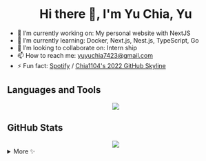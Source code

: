 <h1 align="center">Hi there 👋, I'm Yu Chia, Yu</h1>

- 🔭 I’m currently working on:
My personal website with NextJS
- 🌱 I’m currently learning:
  Docker, Next.js, Nest.js, TypeScript, Go
- 👯 I’m looking to collaborate on: Intern ship
- 📫 How to reach me: 
  yuyuchia7423@gmail.com
- ⚡ Fun fact:
  [Spotify](https://open.spotify.com/user/21vnijzple4ufn2nzlfjy37py?si=b5f011d11a794ba4) / 
  [Chia1104's 2022 GitHub Skyline](https://skyline.github.com/Chia1104/2022)

<h2>Languages and Tools</h2>
<div align="center">
  <img src="https://skillicons.dev/icons?i=ts,java,php,react,next,vue,tailwind,laravel,nest,mongo,firebase,postgres" />
</div>
<h2>GitHub Stats</h2>
<div align="center">
  <img src="https://github-readme-stats.vercel.app/api/top-langs/?username=Chia1104&layout=compact&theme=material-palenight&count_private=true&show_icons=true&langs_count=8&hide=html,css,blade" />
 </div>
<details>
  <summary>More ✨</summary>
  <div align="center">
    <img src="https://github-readme-stats.vercel.app/api?username=Chia1104&count_private=true&show_icons=true&theme=material-palenight" />
    <img src="https://github-readme-streak-stats.herokuapp.com?user=Chia1104&theme=react&date_format=M%20j%5B%2C%20Y%5D&stroke=4802BC&background=6A26DD2B&ring=4802BC" />
  </div>
 </detail>
